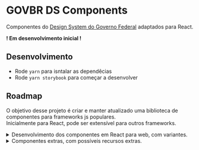 # GOVBR DS Components
Componentes do [Design System do Governo Federal](https://www.gov.br/ds/home) adaptados para React.

**! Em desenvolvimento inicial !**

## Desenvolvimento

- Rode `yarn` para isntalar as dependêcias
- Rode `yarn storybook` para começar a desenvolver

## Roadmap

O objetivo desse projeto é criar e manter atualizado uma biblioteca de componentes para frameworks js populares. \
Inicialmente para React, pode ser extensível para outros frameworks.

<details>
  <summary>Desenvolvimento dos componentes em React para web, com variantes.</summary>

- [ ] Avatar
- [ ] Breadcrumb
- [X] Button
- [ ] Card
- [ ] Carrousel
- [ ] CookieBar
- [ ] Checkbox
- [ ] DateTimePicker
- [ ] Divider
- [ ] Footer
- [ ] Header
- [ ] Input
- [ ] Item
- [ ] List
- [ ] Loading
- [ ] MagicButton
- [ ] Menu
- [ ] Message
- [ ] Modal
- [ ] Notification
- [ ] Pagination
- [ ] Radio
- [ ] Scrim
- [ ] Select
- [ ] Sign-in
- [ ] SkipLink
- [ ] Step
- [ ] Switch
- [ ] Table
- [ ] Tab
- [ ] Tag
- [ ] Textarea
- [ ] Tooltip
- [ ] Upload
- [ ] Wizard
</details>

<details>
  <summary>Componentes extras, com possíveis recursos extras.</summary>

- [ ] TextEditor (WYSIWYG, Utilizando [tiptap](https://tiptap.dev/))
- [ ] Formulário com fieldset, legend, e possíveis helpers
</details>
